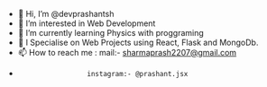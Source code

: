 - 👋 Hi, I’m @devprashantsh
- 👀 I’m interested in Web Development
- 🌱 I’m currently learning Physics with proggraming
- 💞️ I Specialise on Web Projects using React, Flask and MongoDb.
- 📫 How to reach me : mail:- sharmaprash2207@gmail.com
-                      instagram:- @prashant.jsx

<!---
devprashantsh/devprashantsh is a ✨ special ✨ repository because its `README.md` (this file) appears on your GitHub profile.
You can click the Preview link to take a look at your changes.
--->
